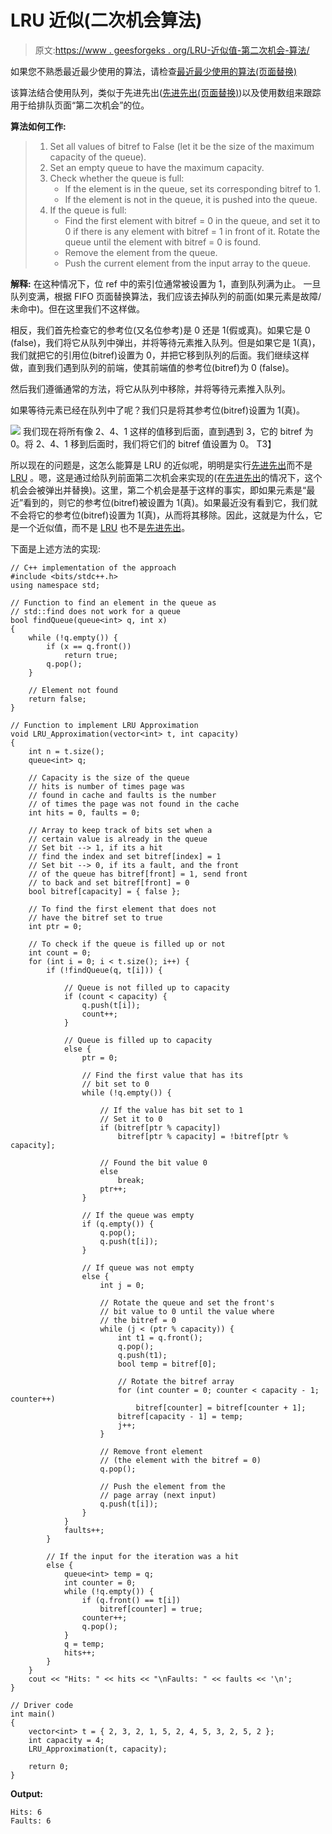 # LRU 近似(二次机会算法)

> 原文:[https://www . geesforgeks . org/LRU-近似值-第二次机会-算法/](https://www.geeksforgeeks.org/lru-approximation-second-chance-algorithm/)

如果您不熟悉最近最少使用的算法，请检查[最近最少使用的算法(页面替换)](https://www.geeksforgeeks.org/program-page-replacement-algorithms-set-1-lru/)

该算法结合使用队列，类似于先进先出([先进先出(页面替换)](https://www.geeksforgeeks.org/program-page-replacement-algorithms-set-2-fifo/))以及使用数组来跟踪用于给排队页面“第二次机会”的位。

**算法如何工作:**

> 1.  Set all values of bitref to False (let it be the size of the maximum capacity of the queue).
> 2.  Set an empty queue to have the maximum capacity.
> 3.  Check whether the queue is full:
>     *   If the element is in the queue, set its corresponding bitref to 1.
>     *   If the element is not in the queue, it is pushed into the queue.
> 4.  If the queue is full:
>     *   Find the first element with bitref = 0 in the queue, and set it to 0 if there is any element with bitref = 1 in front of it. Rotate the queue until the element with bitref = 0 is found.
>     *   Remove the element from the queue.
>     *   Push the current element from the input array to the queue.

**解释:**
在这种情况下，位 ref 中的索引位通常被设置为 1，直到队列满为止。
一旦队列变满，根据 FIFO 页面替换算法，我们应该去掉队列的前面(如果元素是故障/未命中)。但在这里我们不这样做。

相反，我们首先检查它的参考位(又名位参考)是 0 还是 1(假或真)。如果它是 0 (false)，我们将它从队列中弹出，并将等待元素推入队列。但是如果它是 1(真)，我们就把它的引用位(bitref)设置为 0，并把它移到队列的后面。我们继续这样做，直到我们遇到队列的前端，使其前端值的参考位(bitref)为 0 (false)。

然后我们遵循通常的方法，将它从队列中移除，并将等待元素推入队列。

如果等待元素已经在队列中了呢？我们只是将其参考位(bitref)设置为 1(真)。

![](img/4761b5e655d6a8d9ae244000ce8e3332.png)
我们现在将所有像 2、4、1 这样的值移到后面，直到遇到 3，它的 bitref 为 0。将 2、4、1 移到后面时，我们将它们的 bitref 值设置为 0。
T3】

所以现在的问题是，这怎么能算是 LRU 的近似呢，明明是实行[先进先出](https://www.geeksforgeeks.org/program-page-replacement-algorithms-set-2-fifo/)而不是 [LRU](https://www.geeksforgeeks.org/program-page-replacement-algorithms-set-1-lru/) 。嗯，这是通过给队列前面第二次机会来实现的(在[先进先出](https://www.geeksforgeeks.org/program-page-replacement-algorithms-set-2-fifo/)的情况下，这个机会会被弹出并替换)。这里，第二个机会是基于这样的事实，即如果元素是“最近”看到的，则它的参考位(bitref)被设置为 1(真)。如果最近没有看到它，我们就不会将它的参考位(bitref)设置为 1(真)，从而将其移除。因此，这就是为什么，它是一个近似值，而不是 [LRU](https://www.geeksforgeeks.org/program-page-replacement-algorithms-set-1-lru/) 也不是[先进先出](https://www.geeksforgeeks.org/program-page-replacement-algorithms-set-2-fifo/)。

下面是上述方法的实现:

```
// C++ implementation of the approach
#include <bits/stdc++.h>
using namespace std;

// Function to find an element in the queue as
// std::find does not work for a queue
bool findQueue(queue<int> q, int x)
{
    while (!q.empty()) {
        if (x == q.front())
            return true;
        q.pop();
    }

    // Element not found
    return false;
}

// Function to implement LRU Approximation
void LRU_Approximation(vector<int> t, int capacity)
{
    int n = t.size();
    queue<int> q;

    // Capacity is the size of the queue
    // hits is number of times page was
    // found in cache and faults is the number
    // of times the page was not found in the cache
    int hits = 0, faults = 0;

    // Array to keep track of bits set when a
    // certain value is already in the queue
    // Set bit --> 1, if its a hit
    // find the index and set bitref[index] = 1
    // Set bit --> 0, if its a fault, and the front
    // of the queue has bitref[front] = 1, send front
    // to back and set bitref[front] = 0
    bool bitref[capacity] = { false };

    // To find the first element that does not
    // have the bitref set to true
    int ptr = 0;

    // To check if the queue is filled up or not
    int count = 0;
    for (int i = 0; i < t.size(); i++) {
        if (!findQueue(q, t[i])) {

            // Queue is not filled up to capacity
            if (count < capacity) {
                q.push(t[i]);
                count++;
            }

            // Queue is filled up to capacity
            else {
                ptr = 0;

                // Find the first value that has its
                // bit set to 0
                while (!q.empty()) {

                    // If the value has bit set to 1
                    // Set it to 0
                    if (bitref[ptr % capacity])
                        bitref[ptr % capacity] = !bitref[ptr % capacity];

                    // Found the bit value 0
                    else
                        break;
                    ptr++;
                }

                // If the queue was empty
                if (q.empty()) {
                    q.pop();
                    q.push(t[i]);
                }

                // If queue was not empty
                else {
                    int j = 0;

                    // Rotate the queue and set the front's
                    // bit value to 0 until the value where
                    // the bitref = 0
                    while (j < (ptr % capacity)) {
                        int t1 = q.front();
                        q.pop();
                        q.push(t1);
                        bool temp = bitref[0];

                        // Rotate the bitref array
                        for (int counter = 0; counter < capacity - 1; counter++)
                            bitref[counter] = bitref[counter + 1];
                        bitref[capacity - 1] = temp;
                        j++;
                    }

                    // Remove front element
                    // (the element with the bitref = 0)
                    q.pop();

                    // Push the element from the
                    // page array (next input)
                    q.push(t[i]);
                }
            }
            faults++;
        }

        // If the input for the iteration was a hit
        else {
            queue<int> temp = q;
            int counter = 0;
            while (!q.empty()) {
                if (q.front() == t[i])
                    bitref[counter] = true;
                counter++;
                q.pop();
            }
            q = temp;
            hits++;
        }
    }
    cout << "Hits: " << hits << "\nFaults: " << faults << '\n';
}

// Driver code
int main()
{
    vector<int> t = { 2, 3, 2, 1, 5, 2, 4, 5, 3, 2, 5, 2 };
    int capacity = 4;
    LRU_Approximation(t, capacity);

    return 0;
}
```

**Output:**

```
Hits: 6
Faults: 6

```